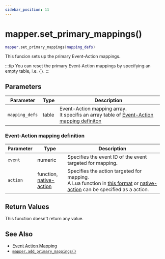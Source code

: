 ```yaml
---
sidebar_position: 11
---
```


# mapper.set_primary_mappings()
```lua
mapper.set_primary_mappings(mapping_defs)
```
This funcion sets up the primary Event-Action mappings.

:::tip
You can reset the primary Event-Action mappings by specifying an empty table, i.e. `{}`.
:::

## Parameters
|Parameter|Type|Description|
|-|-|-|
|`mapping_defs`|table|Event-Action mapping array.<br/>It specifis an array table of [Event-Action mapping definiton](#event-action-mapping-definition)

### Event-Action mapping definition
|Parameter|Type|Description|
|-|-|-|
|`event`|numeric|Specifies the event ID of the event targeted for mapping.
|`action`|function,<br/>[native-action](/guide/event-action-mapping#action)|Specifies the action targeted for mapping.<br/>A Lua function in [this format](/libs/mapper/ACTION) or [native-action](/guide/event-action-mapping#action) can be specified as a action.


## Return Values
This function doesn't return any value.

## See Also
- [Event Action Mapping](/guide/event-action-mapping)
- [`mapper.add_primary_mappings()`](/libs/mapper/mapper_add_primary_mappings)
